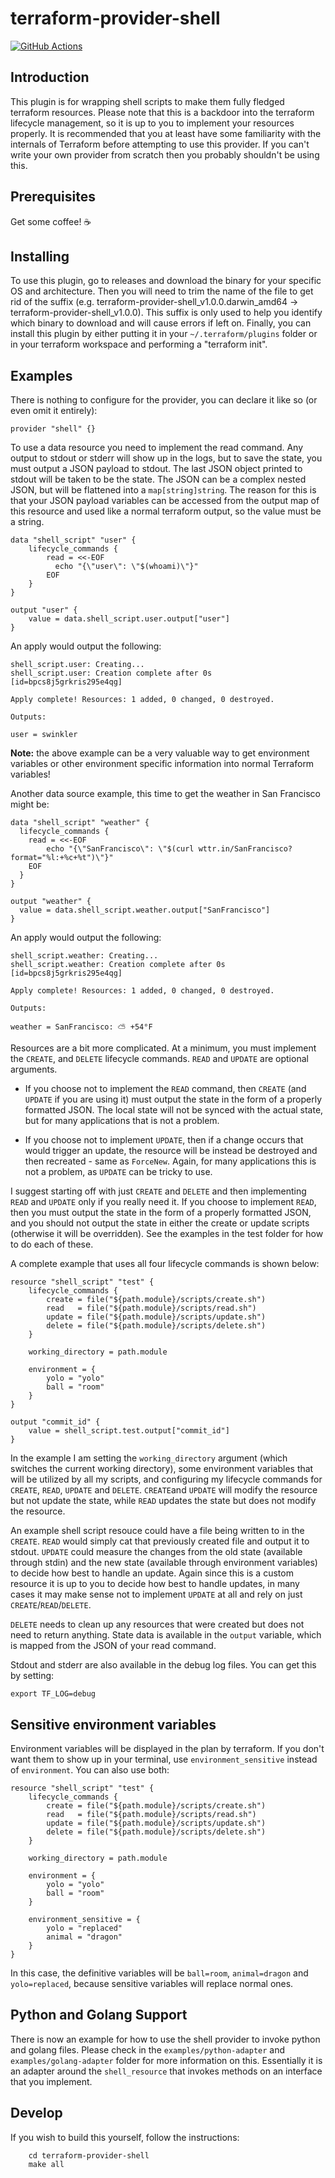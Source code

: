 # terraform-provider-shell
[![GitHub Actions](https://img.shields.io/endpoint.svg?url=https%3A%2F%2Factions-badge.atrox.dev%2Fatrox%2Fsync-dotenv%2Fbadge)](https://actions-badge.atrox.dev/atrox/sync-dotenv/goto)
## Introduction
This plugin is for wrapping shell scripts to make them fully fledged terraform resources. Please note that this is a backdoor into the terraform lifecycle management, so it is up to you to implement your resources properly. It is recommended that you at least have some familiarity with the internals of Terraform before attempting to use this provider. If you can't write your own provider from scratch then you probably shouldn't be using this.

## Prerequisites
Get some coffee! ☕

## Installing
To use this plugin, go to releases and download the binary for your specific OS and architecture. Then you will need to trim the name of the file to get rid of the suffix (e.g. terraform-provider-shell_v1.0.0.darwin_amd64 -> terraform-provider-shell_v1.0.0). This suffix is only used to help you identify which binary to download and will cause errors if left on. Finally, you can install this plugin by either putting it in your `~/.terraform/plugins` folder or in your terraform workspace and performing a "terraform init".

## Examples
There is nothing to configure for the provider, you can declare it like so (or even omit it entirely):

```
provider "shell" {}
```
To use a data resource you need to implement the read command. Any output to stdout or stderr will show up in the logs, but to save the state, you must output a JSON payload to stdout. The last JSON object printed to stdout will be taken to be the state. The JSON can be a complex nested JSON, but will be flattened into a `map[string]string`. The reason for this is that your JSON payload variables can be accessed from the output map of this resource and used like a normal terraform output, so the value must be a string.

```
data "shell_script" "user" {
	lifecycle_commands {
		read = <<-EOF
		  echo "{\"user\": \"$(whoami)\"}"
		EOF
	}
}

output "user" {
	value = data.shell_script.user.output["user"]
}
```

An apply would output the following:

```
shell_script.user: Creating...
shell_script.user: Creation complete after 0s [id=bpcs8j5grkris295e4qg]

Apply complete! Resources: 1 added, 0 changed, 0 destroyed.

Outputs:

user = swinkler
```
**Note:** the above example can be a very valuable way to get environment variables or other environment specific information into normal Terraform variables!

Another data source example, this time to get the weather in San Francisco might be:

```
data "shell_script" "weather" {
  lifecycle_commands {
    read = <<-EOF
        echo "{\"SanFrancisco\": \"$(curl wttr.in/SanFrancisco?format="%l:+%c+%t")\"}"
    EOF
  }
}

output "weather" {
  value = data.shell_script.weather.output["SanFrancisco"]
}
```

An apply would output the following:

```
shell_script.weather: Creating...
shell_script.weather: Creation complete after 0s [id=bpcs8j5grkris295e4qg]

Apply complete! Resources: 1 added, 0 changed, 0 destroyed.

Outputs:

weather = SanFrancisco: ⛅️ +54°F
```
Resources are a bit more complicated. At a minimum, you must implement the `CREATE`, and `DELETE` lifecycle commands. `READ` and `UPDATE` are optional arguments.

* If you choose not to implement the `READ` command, then `CREATE` (and `UPDATE` if you are using it) must output the state in the form of a properly formatted JSON. The local state will not be synced with the actual state, but for many applications that is not a problem.

* If you choose not to implement `UPDATE`, then if a change occurs that would trigger an update, the resource will be instead be destroyed and then recreated - same as `ForceNew`. Again, for many applications this is not a problem, as `UPDATE` can be tricky to use. 

I suggest starting off with just `CREATE` and `DELETE` and then implementing `READ` and `UPDATE` only if you really need it. If you choose to implement `READ`, then you must output the state in the form of a properly formatted JSON, and you should not output the state in either the create or update scripts (otherwise it will be overridden). See the examples in the test folder for how to do each of these.

A complete example that uses all four lifecycle commands is shown below:

	resource "shell_script" "test" {
		lifecycle_commands {
			create = file("${path.module}/scripts/create.sh")
			read   = file("${path.module}/scripts/read.sh")
			update = file("${path.module}/scripts/update.sh")
			delete = file("${path.module}/scripts/delete.sh")
		}

		working_directory = path.module

		environment = {
			yolo = "yolo"
			ball = "room"
		}
	}

	output "commit_id" {
		value = shell_script.test.output["commit_id"]
	}

In the example I am setting the `working_directory` argument (which switches the current working directory), some environment variables that will be utilized by all my scripts, and configuring my lifecycle commands for `CREATE`, `READ`, `UPDATE` and `DELETE`. `CREATE`and `UPDATE` will modify the resource but not update the state, while `READ` updates the state but does not modify the resource.

An example shell script resouce could have a file being written to in the `CREATE`. `READ` would simply cat that previously created file and output it to stdout. `UPDATE` could measure the changes from the old state (available through stdin) and the new state (available through environment variables) to decide how best to handle an update. Again since this is a custom resource it is up to you to decide how best to handle updates, in many cases it may make sense not to implement `UPDATE` at all and rely on just `CREATE`/`READ`/`DELETE`.

`DELETE` needs to clean up any resources that were created but does not need to return anything. State data is available in the `output` variable, which is mapped from the JSON of your read command.

Stdout and stderr are also available in the debug log files. You can get this by setting:

```
export TF_LOG=debug
```

## Sensitive environment variables
Environment variables will be displayed in the plan by terraform. If you don't want them to show up in your terminal, use `environment_sensitive` instead of `environment`. You can also use both:

	resource "shell_script" "test" {
		lifecycle_commands {
			create = file("${path.module}/scripts/create.sh")
			read   = file("${path.module}/scripts/read.sh")
			update = file("${path.module}/scripts/update.sh")
			delete = file("${path.module}/scripts/delete.sh")
		}

		working_directory = path.module

		environment = {
			yolo = "yolo"
			ball = "room"
		}

		environment_sensitive = {
			yolo = "replaced"
			animal = "dragon"
		}
	}

In this case, the definitive variables will be `ball=room`, `animal=dragon` and `yolo=replaced`, because sensitive variables will replace normal ones.

## Python and Golang Support
There is now an example for how to use the shell provider to invoke python and golang files. Please check in the `examples/python-adapter` and `examples/golang-adapter` folder for more information on this. Essentially it is an adapter around the `shell_resource` that invokes methods on an interface that you implement.

## Develop
If you wish to build this yourself, follow the instructions:

```
	cd terraform-provider-shell
	make all
```
